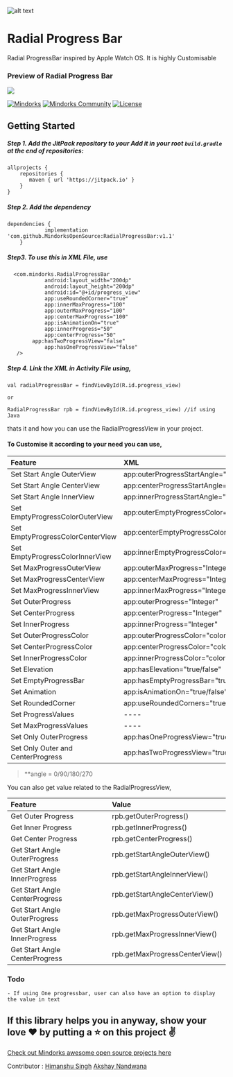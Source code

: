 ![alt text](https://github.com/MindorksOpenSource/RadialProgressBar/blob/master/images/logo.jpg)

# Radial Progress Bar

Radial ProgressBar inspired  by Apple Watch OS. It is highly Customisable <br/>
### Preview of Radial Progress Bar

![](https://github.com/MindorksOpenSource/RadialProgressBar/blob/master/images/slow.gif)


[![Mindorks](https://img.shields.io/badge/mindorks-opensource-blue.svg)](https://mindorks.com/open-source-projects)
[![Mindorks Community](https://img.shields.io/badge/join-community-blue.svg)](https://mindorks.com/join-community)
[![License](https://img.shields.io/badge/License-Apache%202.0-blue.svg)](https://opensource.org/licenses/Apache-2.0)

## Getting Started

##### Step 1. Add the JitPack repository to your Add it in your root `build.gradle` at the end of repositories:


```
allprojects {
    repositories {
   	   maven { url 'https://jitpack.io' }
    }
}
```

##### Step 2. Add the dependency
```
dependencies {
	        implementation 'com.github.MindorksOpenSource:RadialProgressBar:v1.1'
	}
```

##### Step3. To use this in XML File, use

```
  <com.mindorks.RadialProgressBar
            android:layout_width="200dp"
            android:layout_height="200dp"
            android:id="@+id/progress_view"
            app:useRoundedCorner="true"
            app:innerMaxProgress="100"
            app:outerMaxProgress="100"
            app:centerMaxProgress="100"
            app:isAnimationOn="true"
            app:innerProgress="50"
            app:centerProgress="50"
	    app:hasTwoProgressView="false"
            app:hasOneProgressView="false"
   />

```

##### Step 4. Link the XML in Activity File using,

```
val radialProgressBar = findViewById(R.id.progress_view)

or

RadialProgressBar rpb = findViewById(R.id.progress_view) //if using Java
```

thats it and how you can use the RadialProgressView in your project.

#### To Customise it according to your need you can use,

| Feature                                   | XML                              | Activity (Java/Koltin)        |Default|
| :-------------                         |:-------------                           | :-----            |:----
|Set Start Angle OuterView|app:outerProgressStartAngle="angle"|rpb.setStartAngleOuterView(angle)|270|
|Set Start Angle CenterView|app:centerProgressStartAngle="angle"|rpb.setStartAngleCenterView(angle)|270|
|Set Start Angle InnerView|app:innerProgressStartAngle="angle"|rpb.setStartAngleInnerView(angle)|270|
|Set EmptyProgressColorOuterView|app:outerEmptyProgressColor="color"|rpb.setEmptyProgressColorOuterView(color)|#F5F5F5|
|Set EmptyProgressColorCenterView|app:centerEmptyProgressColor="color"|rpb.setEmptyProgressColorCenterView(color)|#F5F5F5|
|Set EmptyProgressColorInnerView|app:innerEmptyProgressColor="color"|rpb.setEmptyProgressColorInnerView(color)|#F5F5F5|
|Set MaxProgressOuterView|app:outerMaxProgress="Integer"|rpb.setMaxProgressOuterView(Integer)|100|
|Set MaxProgressCenterView|app:centerMaxProgress="Integer"|rpb.setMaxProgressCenterView(Integer)|100|
|Set MaxProgressInnerView|app:innerMaxProgress="Integer"|rpb.setMaxProgressInnerView(Integer)|100|
|Set OuterProgress|app:outerProgress="Integer"|rpb.setOuterProgress(Integer)|0|
|Set CenterProgress|app:centerProgress="Integer"|rpb.setCenterProgress(Integer)|0|
|Set InnerProgress|app:innerProgress="Integer"|rpb.setInnerProgress(Integer)|0|
|Set OuterProgressColor|app:outerProgressColor="color"|rpb.setOuterProgressColor(color)|#f52e67|
|Set CenterProgressColor|app:centerProgressColor="color"|rpb.setCenterProgressColor(color)|#c2ff07|
|Set InnerProgressColor|app:innerProgressColor="color"|rpb.setInnerProgressColor(color)|#0dffab|
|Set Elevation|app:hasElevation="true/false"|rpb.hasElevation(true/false)|false|
|Set EmptyProgressBar|app:hasEmptyProgressBar="true/false"|rpb.hasEmptyProgressBar(true/false)|false|
|Set Animation|app:isAnimationOn="true/false"|rpb.setAnimationInProgressView(true/false)|true|
|Set RoundedCorner|app:useRoundedCorners="true/false"|rpb.useRoundedCorners(true/false)|true|
|Set ProgressValues|----|rpb.setProgressValues(int,int,int)|----|
|Set MaxProgressValues|----|rpb.setMaxProgressValues(int,int,int)|----|
|Set Only OuterProgress|app:hasOneProgressView="true/false"|rpb.setOneProgressView(true/false)|false|
|Set Only Outer and CenterProgress|app:hasTwoProgressView="true/false"|rpb.setTwoProgressView(true/false)|false|

> **angle = 0/90/180/270

You can also get value related to the RadialProgressView,


| Feature                                   | Value                              |
| :-------------                         |:-------------                           |
|Get Outer Progress|rpb.getOuterProgress()|
|Get Inner Progress|rpb.getInnerProgress()|
|Get Center Progress|rpb.getCenterProgress()|
|Get Start Angle OuterProgress|rpb.getStartAngleOuterView()|
|Get Start Angle InnerProgress|rpb.getStartAngleInnerView()|
|Get Start Angle CenterProgress|rpb.getStartAngleCenterView()|
|Get Start Angle OuterProgress|rpb.getMaxProgressOuterView()|
|Get Start Angle InnerProgress|rpb.getMaxProgressInnerView()|
|Get Start Angle CenterProgress|rpb.getMaxProgressCenterView()|

### Todo
    - If using One progressbar, user can also have an option to display the value in text
    

## If this library helps you in anyway, show your love :heart: by putting a :star: on this project :v:

[Check out Mindorks awesome open source projects here](https://mindorks.com/open-source-projects)

Contributor :
 [Himanshu Singh](https://github.com/hi-manshu)
 [Akshay Nandwana](https://github.com/anandwana001)

